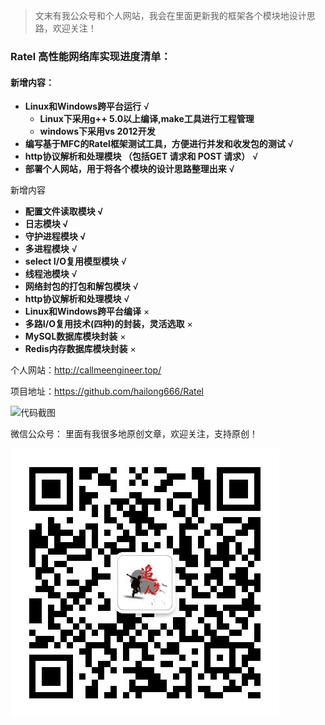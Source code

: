> 文末有我公众号和个人网站，我会在里面更新我的框架各个模块地设计思路，欢迎关注！

### Ratel 高性能网络库实现进度清单：

#### 新增内容：

+ **Linux和Windows跨平台运行**                                                                           √
  +  **Linux下采用g++ 5.0以上编译,make工具进行工程管理**
  + **windows下采用vs 2012开发**			
+ **编写基于MFC的Ratel框架测试工具，方便进行并发和收发包的测试**           √
+ **http协议解析和处理模块 （包括GET 请求和 POST 请求）**                           √
+ **部署个人网站，用于将各个模块的设计思路整理出来**                                      √



新增内容

+ **配置文件读取模块				                          √**
+ **日志模块                                                         √**
+ **守护进程模块                                                 √**
+ **多进程模块**                                                     √
+ **select I/O复用模型模块**                               √
+ **线程池模块**                                                     √
+ **网络封包的打包和解包模块**                          √
+ **http协议解析和处理模块**                             √ 
+ **Linux和Windows跨平台编译**                     × 
+ **多路I/O复用技术(四种)的封装，灵活选取**   ×
+ **MySQL数据库模块封装**                                × 
+ **Redis内存数据库模块封装**                           × 



个人网站：http://callmeengineer.top/

项目地址：https://github.com/hailong666/Ratel

![代码截图](https://i.loli.net/2021/11/21/LnITpAZBcXbJRNj.png)

微信公众号： 里面有我很多地原创文章，欢迎关注，支持原创！

 ![公众号二维码大](https://raw.githubusercontent.com/Lovelyboyjie/MyPicgo/main/img/%E5%85%AC%E4%BC%97%E5%8F%B7%E4%BA%8C%E7%BB%B4%E7%A0%81%E5%A4%A7.jpg)
